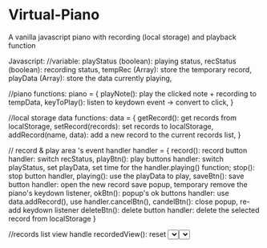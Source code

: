# Virtual-Piano
A vanilla javascript piano with recording (local storage) and playback function

Javascript: 
//variable: 
  playStatus (boolean): playing status,
  recStatus (boolean): recording status,
  tempRec (Array): store the temporary record,
  playData (Array): store the data currently playing,

//piano functions:
piano = {
  playNote(): play the clicked note + recording to tempData,
  keyToPlay(): listen to keydown event -> convert to click,
}

//local storage data functions:
data = {
  getRecord(): get records from localStorage,
  setRecord(records): set records to localStorage,
  addRecord(name, data): add a new record to the current records list,
}

// record & play area 's event handler
handler = {
  record(): record button handler: switch recStatus,
  playBtn(): play buttons handler: switch playStatus, set playData, set time for the handler.playing() function;
  stop(): stop button handler,
  playing(): use the playData to play,
  saveBtn(): save button handler: open the new record save popup, temporary remove the piano's keydown listener,
  okBtn(): popup's ok buttons handler: use data.addRecord(), use handler.cancelBtn(),
  candelBtn(): close popup, re-add keydown listener
  deleteBtn(): delete button handler: delete the selected record from localStorage
}

//records list view handle
recordedView(): reset <select> -> data.getRecord() -> loop, appendChild to <select>


